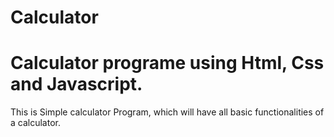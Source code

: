 Calculator
==========

Calculator programe using Html, Css and Javascript.
=========
This is Simple calculator Program, which will have all basic functionalities of a calculator.
